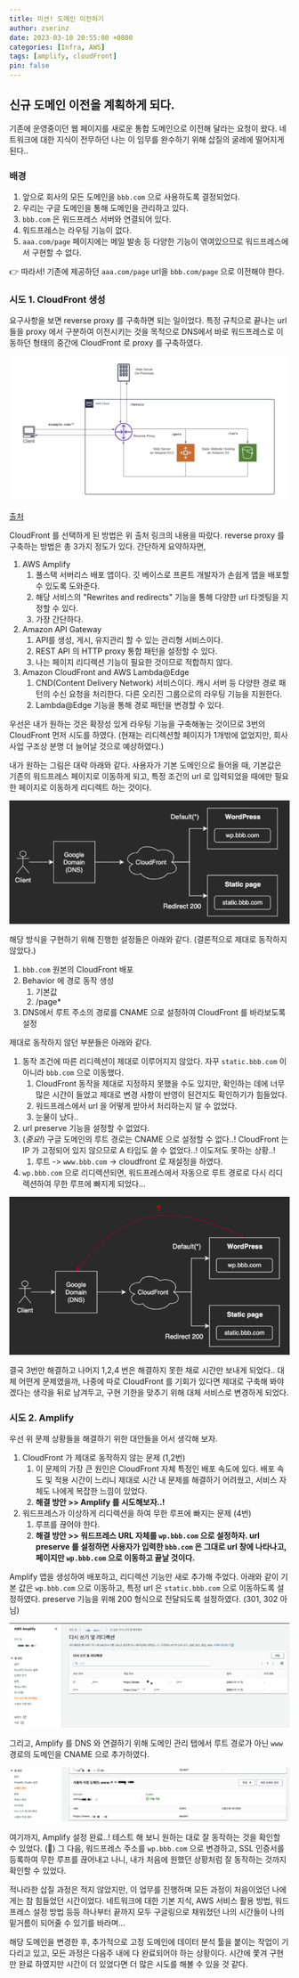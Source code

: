 ```yaml
---
title: 미션! 도메인 이전하기
author: zserinz
date: 2023-03-10 20:55:00 +0800
categories: [Infra, AWS]
tags: [amplify, cloudFront]
pin: false
---
```


## 신규 도메인 이전을 계획하게 되다.

기존에 운영중이던 웹 페이지를 새로운 통합 도메인으로 이전해 달라는 요청이 왔다. 네트워크에 대한 지식이 전무하던 나는 이 임무를 완수하기 위해 삽질의 굴레에 떨어지게 된다..

### 배경

1. 앞으로 회사의 모든 도메인을 `bbb.com` 으로 사용하도록 결정되었다.
2. 우리는 구글 도메인을 통해 도메인을 관리하고 있다.
3. `bbb.com` 은 워드프레스 서버와 연결되어 있다.
4. 워드프레스는 라우팅 기능이 없다.
5. `aaa.com/page` 페이지에는 메일 발송 등 다양한 기능이 엮여있으므로 워드프레스에서 구현할 수 없다.

👉 따라서! 기존에 제공하던 `aaa.com/page` url을 `bbb.com/page` 으로 이전해야 한다.

### 시도 1. CloudFront 생성

요구사항을 보면 reverse proxy 를 구축하면 되는 일이었다.
특정 규칙으로 끝나는 url들을 proxy 에서 구분하여 이전시키는 것을 목적으로 DNS에서 바로 워드프레스로 이동하던 형태의 중간에 CloudFront 로 proxy 를 구축하였다.

![도메인1](/assets/img/Infra/20231211/도메인1.png)

[출처](https://aws.amazon.com/ko/blogs/architecture/serving-content-using-fully-managed-reverse-proxy-architecture/)

CloudFront 를 선택하게 된 방법은 위 출처 링크의 내용을 따랐다. reverse proxy 를 구축하는 방법은 총 3가지 정도가 있다. 간단하게 요약하자면,

1. AWS Amplify
   1. 풀스택 서버리스 배포 앱이다. 깃 베이스로 프론트 개발자가 손쉽게 앱을 배포할 수 있도록 도와준다.
   2. 해당 서비스의 "Rewrites and redirects" 기능을 통해 다양한 url 타겟팅을 지정할 수 있다.
   3. 가장 간단하다.
2. Amazon API Gateway
   1. API를 생성, 게시, 유지관리 할 수 있는 관리형 서비스이다.
   2. REST API 의 HTTP proxy 통합 패턴을 설정할 수 있다.
   3. 나는 페이지 리디렉션 기능이 필요한 것이므로 적합하지 않다.
3. Amazon CloudFront and AWS Lambda@Edge
   1. CND(Content Delivery Network) 서비스이다. 캐시 서버 등 다양한 경로 패턴의 수신 요청을 처리한다. 다른 오리진 그룹으로의 라우팅 기능을 지원한다.
   2. Lambda@Edge 기능을 통해 경로 패턴을 변경할 수 있다.

우선은 내가 원하는 것은 확장성 있게 라우팅 기능을 구축해놓는 것이므로 3번의 CloudFront 먼저 시도를 하였다. (현재는 리디렉션할 페이지가 1개밖에 없었지만, 회사 사업 구조상 분명 더 늘어날 것으로 예상하였다.)

내가 원하는 그림은 대략 아래와 같다. 사용자가 기본 도메인으로 들어올 때, 기본값은 기존의 워드프레스 페이지로 이동하게 되고, 특정 조건의 url 로 입력되었을 때에만 필요한 페이지로 이동하게 리디렉트 하는 것이다.

![도메인2](/assets/img/Infra/20231211/도메인2.png)

해당 방식을 구현하기 위해 진행한 설정들은 아래와 같다. (결론적으로 제대로 동작하지 않았다.)

1. `bbb.com` 원본의 CloudFront 배포
2. Behavior 에 경로 동작 생성
   1. 기본값
   2. /page\*
3. DNS에서 루트 주소의 경로를 CNAME 으로 설정하여 CloudFront 를 바라보도록 설정

제대로 동작하지 않던 부분들은 아래와 같다.

1. 동작 조건에 따른 리디렉션이 제대로 이루어지지 않았다. 자꾸 `static.bbb.com` 이 아니라 `bbb.com` 으로 이동했다.
   1. CloudFront 동작을 제대로 지정하지 못했을 수도 있지만, 확인하는 데에 너무 많은 시간이 들었고 제대로 변경 사항이 반영이 된건지도 확인하기가 힘들었다.
   2. 워드프레스에서 url 을 어떻게 받아서 처리하는지 알 수 없었다.
   3. 눈물이 났다..
2. url preserve 기능을 설정할 수 없었다.
3. (_중요!_) 구글 도메인의 루트 경로는 CNAME 으로 설정할 수 없다..! CloudFront 는 IP 가 고정되어 있지 않으므로 A 타입도 쓸 수 없었다..! 이도저도 못하는 상황..!
   1. 루트 -> `www.bbb.com` -> cloudfront 로 재설정을 하였다.
4. `wp.bbb.com` 으로 리디렉션되면, 워드프레스에서 자동으로 루트 경로로 다시 리디렉션하여 무한 루프에 빠지게 되었다...

![도메인3](/assets/img/Infra/20231211/도메인3.png)

결국 3번만 해결하고 나머지 1,2,4 번은 해결하지 못한 채로 시간만 보내게 되었다..
대체 어떤게 문제였을까, 나중에 따로 CloudFront 를 기회가 있다면 제대로 구축해 봐야 겠다는 생각을 뒤로 남겨두고, 구현 기한을 맞추기 위해 대체 서비스로 변경하게 되었다.

### 시도 2. Amplify

우선 위 문제 상황들을 해결하기 위한 대안들을 어서 생각해 보자.

1. CloudFront 가 제대로 동작하지 않는 문제 (1,2번)
   1. 이 문제의 가장 큰 원인은 CloudFront 자체 특정인 배포 속도에 있다. 배포 속도 및 적용 시간이 느리니 제대로 시간 내 문제를 해결하기 어려웠고, 서비스 자체도 나에게 복잡한 느낌이 있었다.
   2. **해결 방안 >> Amplify 를 시도해보자..!**
2. 워드프레스가 이상하게 리디렉션을 하여 무한 루프에 빠지는 문제 (4번)
   1. 루프를 끊어야 한다.
   2. **해결 방안 >> 워드프레스 URL 자체를 `wp.bbb.com` 으로 설정하자. url preserve 를 설정하면 사용자가 입력한 `bbb.com` 은 그대로 url 창에 나타나고, 페이지만 `wp.bbb.com` 으로 이동하고 끝날 것이다.**

Amplify 앱을 생성하여 배포하고, 리디렉션 기능만 새로 추가해 주었다. 아래와 같이 기본 값은 `wp.bbb.com` 으로 이동하고, 특정 url 은 `static.bbb.com` 으로 이동하도록 설정하였다. preserve 기능을 위해 200 형식으로 전달되도록 설정하였다. (301, 302 아님)

![도메인4](/assets/img/Infra/20231211/도메인4.png)

그리고, Amplify 를 DNS 와 연결하기 위해 도메인 관리 탭에서 루트 경로가 아닌 `www` 경로의 도메인을 CNAME 으로 추가하였다.

![도메인5](/assets/img/Infra/20231211/도메인5.png)

여기까지, Amplify 설정 완료..! 테스트 해 보니 원하는 대로 잘 동작하는 것을 확인할 수 있었다. (🎉)
그 다음, 워드프레스 주소를 `wp.bbb.com` 으로 변경하고, SSL 인증서를 등록하여 무한 루프를 끊어내고 나니, 내가 처음에 원했던 상황처럼 잘 동작하는 것까지 확인할 수 있었다.

적나라한 삽질 과정은 적지 않았지만, 이 업무를 진행하며 모든 과정이 처음이었던 나에게는 참 힘들었던 시간이었다. 네트워크에 대한 기본 지식, AWS 서비스 활용 방법, 워드프레스 설정 방법 등등 하나부터 끝까지 모두 구글링으로 채워졌던 나의 시간들이 나의 밑거름이 되어줄 수 있기를 바라며...

해당 도메인을 변경한 후, 추가적으로 고정 도메인에 데이터 분석 툴을 붙이는 작업이 기다리고 있고, 모든 과정은 다음주 내에 다 완료되어야 하는 상황이다. 시간에 쫓겨 구현만 완료 하였지만 시간이 더 있었다면 더 많은 시도를 해볼 수 있을 것 같다.
